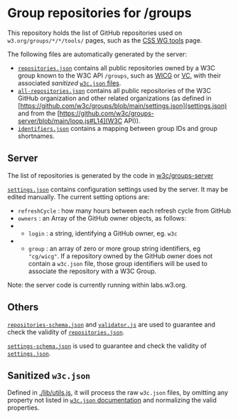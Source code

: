# Group repositories for /groups

This repository holds the list of GitHub repositories used on `w3.org/groups/*/*/tools/` pages, such as the [CSS WG tools](https://www.w3.org/groups/wg/css/tools/) page.

The following files are automatically generated by the server:

* [`repositories.json`](https://w3c.github.com/groups/repositories.json) contains all public repositories owned by a W3C group known to the W3C API `/groups`, such as [WICG](https://www.w3.org/groups/cg/wicg/tools/) or
    [VC](https://www.w3.org/groups/wg/vc/tools/), with their associated *sanitized* [`w3c.json` files](https://w3c.github.io/w3c.json.html).
* [`all-repositories.json`](https://w3c.github.io/groups/all-repositories.json) contains all public repositories of the W3C GitHub organization and other related organizations (as defined in [https://github.com/w3c/groups/blob/main/settings.json](settings.json) and from the [https://github.com/w3c/groups-server/blob/main/loop.js#L14](W3C API)).
* [`identifiers.json`](https://w3c.github.io/identifiers.json) contains a mapping
between group IDs and group shortnames.

## Server

The list of repositories is generated by the code in [w3c/groups-server](https://github.com/w3c/groups-server/)

[`settings.json`](https://w3c.github.io/groups/settings.json) contains configuration settings used by the server. It may be edited manually. The current setting options are:

* `refreshCycle` : how many hours between each refresh cycle from GitHub
* `owners` : an Array of the GitHub owner objects, as follows:
* * `login` : a string, identifying a GitHub owner, eg. `w3c`
* * `group` : an array of zero or more group string identifiers, eg `"cg/wicg"`. If a repository owned by the GitHub owner does not contain a `w3c.json` file, those group identifiers will be used to associate the repository with a W3C Group.

Note: the server code is currently running within labs.w3.org.

## Others

[`repositories-schema.json`](https://github.com/w3c/groups/blob/main/repositories-schema.json) and [`validator.js`](https://github.com/w3c/groups/blob/main/validator.js) are used to guarantee and check the validity of [`repositories.json`](https://github.com/w3c/groups/blob/main/repositories.json).

[`settings-schema.json`](https://github.com/w3c/groups/blob/main/settings-schema.json) is used to guarantee and check the validity of [`settings.json`](https://github.com/w3c/groups/blob/main/settings.json).

## Sanitized `w3c.json`

Defined in [./lib/utils.js](https://github.com/w3c/groups-server/blob/main/lib/utils.js#L67), it will process the raw `w3c.json` files, by omitting any property not listed in [`w3c.json` documentation](https://w3c.github.io/w3c.json.html) and normalizing the valid properties.
